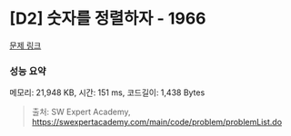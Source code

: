 # [D2] 숫자를 정렬하자 - 1966 

[문제 링크](https://swexpertacademy.com/main/code/problem/problemDetail.do?contestProbId=AV5PrmyKAWEDFAUq) 

### 성능 요약

메모리: 21,948 KB, 시간: 151 ms, 코드길이: 1,438 Bytes



> 출처: SW Expert Academy, https://swexpertacademy.com/main/code/problem/problemList.do